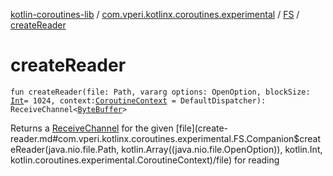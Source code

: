 [kotlin-coroutines-lib](../../index.md) / [com.vperi.kotlinx.coroutines.experimental](../index.md) / [FS](index.md) / [createReader](./create-reader.md)

# createReader

`fun createReader(file: Path, vararg options: OpenOption, blockSize: `[`Int`](https://kotlinlang.org/api/latest/jvm/stdlib/kotlin/-int/index.html)` = 1024, context: `[`CoroutineContext`](https://kotlinlang.org/api/latest/jvm/stdlib/kotlin.coroutines.experimental/-coroutine-context/index.html)` = DefaultDispatcher): ReceiveChannel<`[`ByteBuffer`](http://docs.oracle.com/javase/6/docs/api/java/nio/ByteBuffer.html)`>`

Returns a [ReceiveChannel](#) for the given [file](create-reader.md#com.vperi.kotlinx.coroutines.experimental.FS.Companion$createReader(java.nio.file.Path, kotlin.Array((java.nio.file.OpenOption)), kotlin.Int, kotlin.coroutines.experimental.CoroutineContext)/file) for reading


